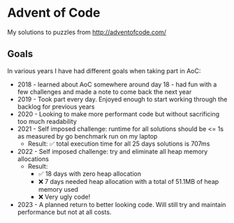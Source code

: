 # Advent of Code
My solutions to puzzles from http://adventofcode.com/

## Goals

In various years I have had different goals when taking part in AoC:

* 2018 - learned about AoC somewhere around day 18 - had fun with a few challenges and made a note to come back the next year
* 2019 - Took part every day.  Enjoyed enough to start working through the backlog for previous years
* 2020 - Looking to make more performant code but without sacrificing too much readability
* 2021 - Self imposed challenge: runtime for all solutions should be <= 1s as measured by go benchmark run on my laptop
  * Result: ✅ total execution time for all 25 days solutions is 707ms
* 2022 - Self imposed challenge: try and eliminate all heap memory allocations
  * Result:
    * ✅ 18 days with zero heap allocation
    * ❌ 7 days needed heap allocation with a total of 51.1MB of heap memory used
    * ❌ Very ugly code!
* 2023 - A planned return to better looking code.  Will still try and maintain performance but not at all costs.
